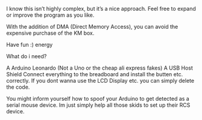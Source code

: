 I know this isn’t highly complex, but it’s a nice approach.
Feel free to expand or improve the program as you like.

With the addition of DMA (Direct Memory Access), you can avoid the expensive purchase of the KM box.

Have fun :)
energy

What do i need?

A Arduino Leonardo (Not a Uno or the cheap ali express fakes) 
A USB Host Shield
Connect everything to the breadboard and install the butten etc. correctly.
If you dont wanna use the LCD Display etc. you can simply delete the code.

You might inform yourself how to spoof your Arduino to get detected as a serial mouse device.
Im just simply help all those skids to set up their RCS device.


